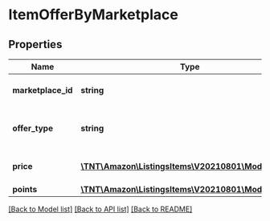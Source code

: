 # ItemOfferByMarketplace

## Properties
Name | Type | Description | Notes
------------ | ------------- | ------------- | -------------
**marketplace_id** | **string** | Amazon marketplace identifier. | 
**offer_type** | **string** | Type of offer for the listings item. | 
**price** | [**\TNT\Amazon\ListingsItems\V20210801\Model\Money**](Money.md) | Purchase price of the listings item | 
**points** | [**\TNT\Amazon\ListingsItems\V20210801\Model\Points**](Points.md) |  | [optional] 

[[Back to Model list]](../README.md#documentation-for-models) [[Back to API list]](../README.md#documentation-for-api-endpoints) [[Back to README]](../README.md)



